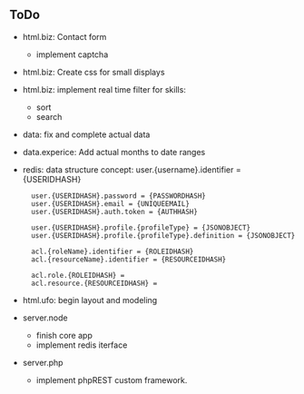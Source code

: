 ToDo
----
- html.biz: Contact form
    - implement captcha
- html.biz: Create css for small displays
- html.biz: implement real time filter for skills:
    - sort
    - search

- data: fix and complete actual data
- data.experice: Add actual months to date ranges

- redis:
	data structure concept:
		user.{username}.identifier = {USERIDHASH}
		
		user.{USERIDHASH}.password = {PASSWORDHASH}
		user.{USERIDHASH}.email = {UNIQUEEMAIL}
		user.{USERIDHASH}.auth.token = {AUTHHASH}
		
		user.{USERIDHASH}.profile.{profileType} = {JSONOBJECT}
		user.{USERIDHASH}.profile.{profileType}.definition = {JSONOBJECT}
		
		acl.{roleName}.identifier = {ROLEIDHASH}
		acl.{resourceName}.identifier = {RESOURCEIDHASH}
		
		acl.role.{ROLEIDHASH} =
		acl.resource.{RESOURCEIDHASH} =
		

- html.ufo: begin layout and modeling

- server.node
    - finish core app
    - implement redis iterface
    
- server.php
    - implement phpREST custom framework.